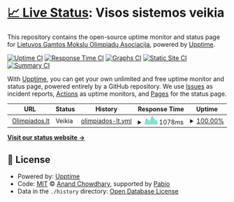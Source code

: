 # [📈 Live Status](https://LGMOA-Oranziniai.github.io/Olimpiados.lt-monitor): <!--live status--> **Visos sistemos veikia**

This repository contains the open-source uptime monitor and status page for [Lietuvos Gamtos Mokslų Olimpiadų Asociacija](https://olimpiados.lt), powered by [Upptime](https://github.com/upptime/upptime).

[![Uptime CI](https://github.com/LGMOA-Oranziniai/Olimpiados.lt-monitor/workflows/Uptime%20CI/badge.svg)](https://github.com/LGMOA-Oranziniai/Olimpiados.lt-monitor/actions?query=workflow%3A%22Uptime+CI%22)
[![Response Time CI](https://github.com/LGMOA-Oranziniai/Olimpiados.lt-monitor/workflows/Response%20Time%20CI/badge.svg)](https://github.com/LGMOA-Oranziniai/Olimpiados.lt-monitor/actions?query=workflow%3A%22Response+Time+CI%22)
[![Graphs CI](https://github.com/LGMOA-Oranziniai/Olimpiados.lt-monitor/workflows/Graphs%20CI/badge.svg)](https://github.com/LGMOA-Oranziniai/Olimpiados.lt-monitor/actions?query=workflow%3A%22Graphs+CI%22)
[![Static Site CI](https://github.com/LGMOA-Oranziniai/Olimpiados.lt-monitor/workflows/Static%20Site%20CI/badge.svg)](https://github.com/LGMOA-Oranziniai/Olimpiados.lt-monitor/actions?query=workflow%3A%22Static+Site+CI%22)
[![Summary CI](https://github.com/LGMOA-Oranziniai/Olimpiados.lt-monitor/workflows/Summary%20CI/badge.svg)](https://github.com/LGMOA-Oranziniai/Olimpiados.lt-monitor/actions?query=workflow%3A%22Summary+CI%22)

With [Upptime](https://upptime.js.org), you can get your own unlimited and free uptime monitor and status page, powered entirely by a GitHub repository. We use [Issues](https://github.com/LGMOA-Oranziniai/Olimpiados.lt-monitor/issues) as incident reports, [Actions](https://github.com/LGMOA-Oranziniai/Olimpiados.lt-monitor/actions) as uptime monitors, and [Pages](https://LGMOA-Oranziniai.github.io/Olimpiados.lt-monitor) for the status page.

<!--start: status pages-->
<!-- This summary is generated by Upptime (https://github.com/upptime/upptime) -->
<!-- Do not edit this manually, your changes will be overwritten -->
<!-- prettier-ignore -->
| URL | Status | History | Response Time | Uptime |
| --- | ------ | ------- | ------------- | ------ |
| <img alt="" src="https://icons.duckduckgo.com/ip3/olimpiados.lt.ico" height="13"> [Olimpiados.lt](https://olimpiados.lt) | Veikia | [olimpiados-lt.yml](https://github.com/LGMOA-Oranziniai/Olimpiados.lt-monitor/commits/HEAD/history/olimpiados-lt.yml) | <details><summary><img alt="Response time graph" src="./graphs/olimpiados-lt/response-time-week.png" height="20"> 1078ms</summary><br><a href="https://status.olimpiados.lt/history/olimpiados-lt"><img alt="Response time 1049" src="https://img.shields.io/endpoint?url=https%3A%2F%2Fraw.githubusercontent.com%2FLGMOA-Oranziniai%2FOlimpiados.lt-monitor%2FHEAD%2Fapi%2Folimpiados-lt%2Fresponse-time.json"></a><br><a href="https://status.olimpiados.lt/history/olimpiados-lt"><img alt="24-hour response time 1132" src="https://img.shields.io/endpoint?url=https%3A%2F%2Fraw.githubusercontent.com%2FLGMOA-Oranziniai%2FOlimpiados.lt-monitor%2FHEAD%2Fapi%2Folimpiados-lt%2Fresponse-time-day.json"></a><br><a href="https://status.olimpiados.lt/history/olimpiados-lt"><img alt="7-day response time 1078" src="https://img.shields.io/endpoint?url=https%3A%2F%2Fraw.githubusercontent.com%2FLGMOA-Oranziniai%2FOlimpiados.lt-monitor%2FHEAD%2Fapi%2Folimpiados-lt%2Fresponse-time-week.json"></a><br><a href="https://status.olimpiados.lt/history/olimpiados-lt"><img alt="30-day response time 1152" src="https://img.shields.io/endpoint?url=https%3A%2F%2Fraw.githubusercontent.com%2FLGMOA-Oranziniai%2FOlimpiados.lt-monitor%2FHEAD%2Fapi%2Folimpiados-lt%2Fresponse-time-month.json"></a><br><a href="https://status.olimpiados.lt/history/olimpiados-lt"><img alt="1-year response time 1049" src="https://img.shields.io/endpoint?url=https%3A%2F%2Fraw.githubusercontent.com%2FLGMOA-Oranziniai%2FOlimpiados.lt-monitor%2FHEAD%2Fapi%2Folimpiados-lt%2Fresponse-time-year.json"></a></details> | <details><summary><a href="https://status.olimpiados.lt/history/olimpiados-lt">100.00%</a></summary><a href="https://status.olimpiados.lt/history/olimpiados-lt"><img alt="All-time uptime 99.99%" src="https://img.shields.io/endpoint?url=https%3A%2F%2Fraw.githubusercontent.com%2FLGMOA-Oranziniai%2FOlimpiados.lt-monitor%2FHEAD%2Fapi%2Folimpiados-lt%2Fuptime.json"></a><br><a href="https://status.olimpiados.lt/history/olimpiados-lt"><img alt="24-hour uptime 100.00%" src="https://img.shields.io/endpoint?url=https%3A%2F%2Fraw.githubusercontent.com%2FLGMOA-Oranziniai%2FOlimpiados.lt-monitor%2FHEAD%2Fapi%2Folimpiados-lt%2Fuptime-day.json"></a><br><a href="https://status.olimpiados.lt/history/olimpiados-lt"><img alt="7-day uptime 100.00%" src="https://img.shields.io/endpoint?url=https%3A%2F%2Fraw.githubusercontent.com%2FLGMOA-Oranziniai%2FOlimpiados.lt-monitor%2FHEAD%2Fapi%2Folimpiados-lt%2Fuptime-week.json"></a><br><a href="https://status.olimpiados.lt/history/olimpiados-lt"><img alt="30-day uptime 100.00%" src="https://img.shields.io/endpoint?url=https%3A%2F%2Fraw.githubusercontent.com%2FLGMOA-Oranziniai%2FOlimpiados.lt-monitor%2FHEAD%2Fapi%2Folimpiados-lt%2Fuptime-month.json"></a><br><a href="https://status.olimpiados.lt/history/olimpiados-lt"><img alt="1-year uptime 99.99%" src="https://img.shields.io/endpoint?url=https%3A%2F%2Fraw.githubusercontent.com%2FLGMOA-Oranziniai%2FOlimpiados.lt-monitor%2FHEAD%2Fapi%2Folimpiados-lt%2Fuptime-year.json"></a></details>

<!--end: status pages-->

[**Visit our status website →**](https://LGMOA-Oranziniai.github.io/Olimpiados.lt-monitor)

## 📄 License

- Powered by: [Upptime](https://github.com/upptime/upptime)
- Code: [MIT](./LICENSE) © [Anand Chowdhary](https://anandchowdhary.com), supported by [Pabio](https://pabio.com)
- Data in the `./history` directory: [Open Database License](https://opendatacommons.org/licenses/odbl/1-0/)
